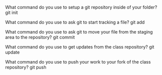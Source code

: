 What command do you use to setup a git repository inside of your folder?
git init

What command do you use to ask git to start tracking a file?
git add

What command do you use to ask git to move your file from the staging area to the repository?
git commit

What command do you use to get updates from the class repository?
git update

What command do you use to push your work to your fork of the class repository?
git push
